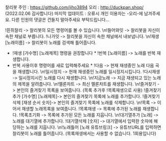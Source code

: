 찰리봇 주인 : https://github.com/jiho3894
오리 : http://duckpan.shop/
(2022.02.06 감사합니다)
마지막 업데이트 : 오류시 개인 이용자는 -오리-에 남겨주세요.
다른 인원의 댓글은 건들지 말아주세요 부탁드립니다...

!흰쥐찰리 -> 찰리봇의 모든 명령어를 볼 수 있습니다.
\n!들어와잇 -> 찰리봇을 자신이 속한 채널로 부릅니다.
!나가잇 -> 찰리봇을 자신이 속한 채널에서 내보냅니다.
\n!재생 [노래이름] -> 찰리봇이 노래를 검색해 틀어줍니다.
* !재생 [가수명] [노래제목] 명령을 권장합니다 *
!반복 [노래이름] -> 노래를 반복 재생합니다.
* 반복 사용이후 명령어를 새로 입력해주세요 *
!다음 -> 현재 재생중인 노래 다음 곡을 재생합니다.
\n!일시정지 -> 현재 재생중인 노래를 일시정지시킵니다.
!다시재생 -> 일시정지시킨 노래를 다시 재생합니다.
\n!지금노래 -> 지금 재생되고 있는 노래의 제목을 알려줍니다.
\n!멜론차트 -> 최신 멜론차트를 재생합니다.
\n!즐겨찾기 -> 본인의 즐겨찾기 목록을 보여줍니다. (목록 추가후 !목록재생으로 사용)
!즐겨찾기추가 [가수명] [노래제목]-> 본인의 즐겨찾기 목록에 노래를 추가합니다.
!즐겨찾기삭제 [재생 순서 숫자]-> 본인의 즐겨찾기 목록에 노래를 삭제합니다.
\n!목록 -> 이어서 재생할 노래목록을 보여줍니다.
!목록재생 -> 목록에 추가된 노래를 재생합니다.
!목록초기화 -> 목록에 추가된 모든 노래를 지웁니다.
\n!대기열추가 [노래] -> 노래를 대기열에 추가합니다.
!대기열삭제 [숫자] -> 대기열에서 입력한 숫자에 해당하는 노래를 지웁니다.
\n!노래틀어 [노래 유튜브링크] -> 유튜브URL를 입력하면 찰리봇이 노래를 틀어줍니다.
(목록재생에서는 사용할 수 없습니다. 1회용입니다)
